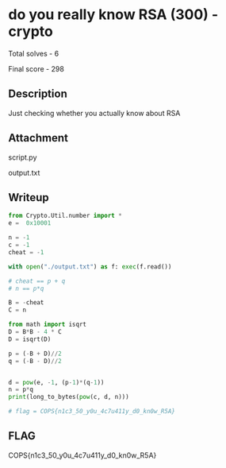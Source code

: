 # do you really know RSA (300) - crypto

Total solves - 6

Final score - 298

## Description
Just checking whether you actually know about RSA

## Attachment
script.py

output.txt

## Writeup
```python
from Crypto.Util.number import *
e =  0x10001

n = -1
c = -1
cheat = -1

with open("./output.txt") as f: exec(f.read())

# cheat == p + q
# n == p*q

B = -cheat
C = n

from math import isqrt
D = B*B - 4 * C
D = isqrt(D)

p = (-B + D)//2
q = (-B - D)//2


d = pow(e, -1, (p-1)*(q-1))
n = p*q
print(long_to_bytes(pow(c, d, n)))

# flag = COPS{n1c3_50_y0u_4c7u411y_d0_kn0w_R5A}
```

## FLAG
COPS{n1c3_50_y0u_4c7u411y_d0_kn0w_R5A}